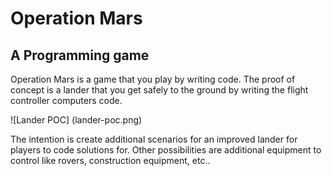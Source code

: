 # Operation Mars
## A Programming game

Operation Mars is a game that you play by writing code. The proof
of concept is a lander that you get safely to the ground by 
writing the flight controller computers code. 

![Lander POC] (lander-poc.png)

The intention is create additional scenarios for an improved 
lander for players to code solutions for. Other possibilities
are additional equipment to control like rovers, construction
equipment, etc..